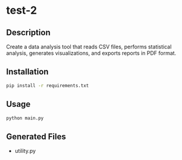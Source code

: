# test-2

## Description
Create a data analysis tool that reads CSV files, performs statistical analysis, generates visualizations, and exports reports in PDF format.

## Installation
```bash
pip install -r requirements.txt
```

## Usage
```bash
python main.py
```

## Generated Files
- utility.py
